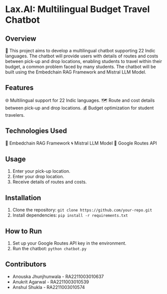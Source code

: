 # Lax.AI: Multilingual Budget Travel Chatbot

## Overview
🤖 This project aims to develop a multilingual chatbot supporting 22 Indic languages. The chatbot will provide users with details of routes and costs between pick-up and drop locations, enabling students to travel within their budget, a common problem faced by many students. The chatbot will be built using the Embedchain RAG Framework and Mistral LLM Model.

## Features
🌐 Multilingual support for 22 Indic languages.
🗺️ Route and cost details between pick-up and drop locations.
💰 Budget optimization for student travelers.

## Technologies Used
🔗 Embedchain RAG Framework
🌀 Mistral LLM Model
🚦 Google Routes API

## Usage
1. Enter your pick-up location.
2. Enter your drop location.
3. Receive details of routes and costs.

## Installation
1. Clone the repository: `git clone https://github.com/your-repo.git`
2. Install dependencies: `pip install -r requirements.txt`

## How to Run
1. Set up your Google Routes API key in the environment.
2. Run the chatbot: `python chatbot.py`

## Contributors
- Anouska Jhunjhunwala - RA2211003010637
- Anukrit Agarwal - RA2211003010539
- Anshul Shukla - RA2211003010574
